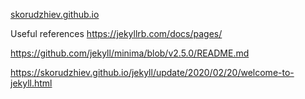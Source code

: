 [skorudzhiev.github.io](https://skorudzhiev.github.io/)

Useful references
https://jekyllrb.com/docs/pages/

https://github.com/jekyll/minima/blob/v2.5.0/README.md

https://skorudzhiev.github.io/jekyll/update/2020/02/20/welcome-to-jekyll.html
